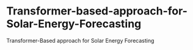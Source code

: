 # Transformer-based-approach-for-Solar-Energy-Forecasting
Transformer-Based approach for Solar Energy Forecasting
